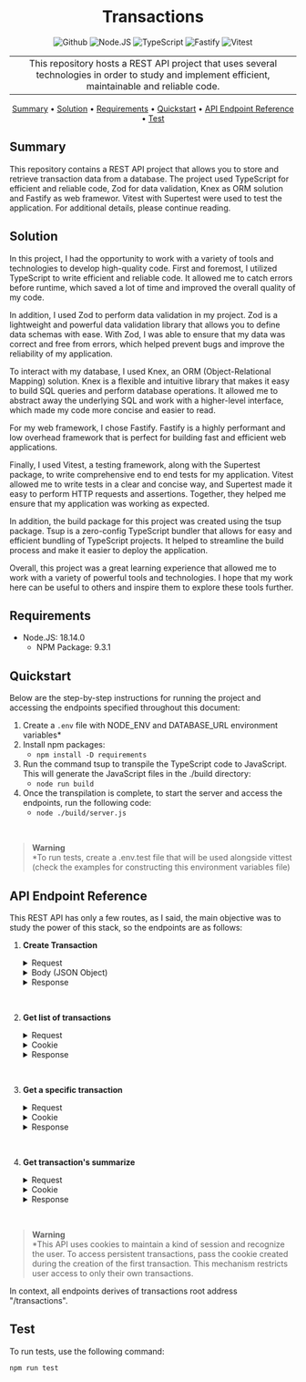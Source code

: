 <!-- markdownlint-configure-file {
  "MD013": {
    "code_blocks": false,
    "tables": false
  },
  "MD033": false,
  "MD041": false
} -->

<div align="center">

# **Transactions**

![Github][github.badge] ![Node.JS][nodejs.badge] ![TypeScript][typeScript.badge] ![Fastify][Fastify.badge] ![Vitest][Vitest.badge]

<table>
<tr>
<td align="center">
This repository hosts a REST API project that uses several technologies in order to study and implement efficient, maintainable and reliable code.
</td>
</tr>
</table>

[Summary](#summary) •
[Solution](#solution) •
[Requirements](#requirements) •
[Quickstart](#quickstart) •
[API Endpoint Reference](#api-endpoint-reference) •
[Test](#test) 

</div>

## **Summary**

This repository contains a REST API project that allows you to store and retrieve transaction data from a database. The project used TypeScript for efficient and reliable code, Zod for data validation, Knex as ORM solution and Fastify as web framewor. Vitest with Supertest were used to test the application. For additional details, please continue reading.

## **Solution**

In this project, I had the opportunity to work with a variety of tools and technologies to develop high-quality code.
First and foremost, I utilized TypeScript to write efficient and reliable code. It allowed me to catch errors before runtime, which saved a lot of time and improved the overall quality of my code.

In addition, I used Zod to perform data validation in my project. Zod is a lightweight and powerful data validation library that allows you to define data schemas with ease. With Zod, I was able to ensure that my data was correct and free from errors, which helped prevent bugs and improve the reliability of my application.

To interact with my database, I used Knex, an ORM (Object-Relational Mapping) solution. Knex is a flexible and intuitive library that makes it easy to build SQL queries and perform database operations. It allowed me to abstract away the underlying SQL and work with a higher-level interface, which made my code more concise and easier to read.

For my web framework, I chose Fastify. Fastify is a highly performant and low overhead framework that is perfect for building fast and efficient web applications.

Finally, I used Vitest, a testing framework, along with the Supertest package, to write comprehensive end to end tests for my application. Vitest allowed me to write tests in a clear and concise way, and Supertest made it easy to perform HTTP requests and assertions. Together, they helped me ensure that my application was working as expected.

In addition, the build package for this project was created using the tsup package. Tsup is a zero-config TypeScript bundler that allows for easy and efficient bundling of TypeScript projects. It helped to streamline the build process and make it easier to deploy the application.

Overall, this project was a great learning experience that allowed me to work with a variety of powerful tools and technologies. I hope that my work here can be useful to others and inspire them to explore these tools further. 

## **Requirements**

- Node.JS: 18.14.0
    - NPM Package: 9.3.1

## **Quickstart**

Below are the step-by-step instructions for running the project and accessing the endpoints specified throughout this document:

1. Create a `.env` file with NODE_ENV and DATABASE_URL environment variables*
2. Install npm packages:<br />
    + `npm install -D requirements`
3. Run the command tsup to transpile the TypeScript code to JavaScript. This will generate the JavaScript files in the ./build directory:<br />
    + `node run build`
4. Once the transpilation is complete, to start the server and access the endpoints, run the following code:<br />
    + `node ./build/server.js`

<br />

> **Warning** <br />
> *To run tests, create a .env.test file that will be used alongside vittest (check the examples for constructing this environment variables file)

## **API Endpoint Reference**

This REST API has only a few routes, as I said, the main objective was to study the power of this stack, so the endpoints are as follows:

1. **Create Transaction**

   <details>
   <summary>Request</summary>

   >
   > ``` POST /transactions ```
   >

   </details>

   <details>
   <summary>Body (JSON Object)</summary>

   > | Property | Value |
   > | :---: | ------ |
   > | title | Transaction description |
   > | amount | Amount of transaction |
   > | type | Transaction type (credit / debit) |

   Body example:
    ```javascript 
    {"title": "Example transaction", "amount": 100, "type": "credit" }  
    ```

   </details>

   <details>
   <summary>Response</summary>

   > | Code | Body | Cookie |
   > | :---: | :------:  | :------: |
   > | 201 | None | SessionId cookie|

   </details>
<br />

2. **Get list of transactions**

   <details>
   <summary>Request</summary>

   >
   > ``` GET /transactions ```
   >

   </details>

   <details>
   <summary>Cookie</summary>

    ```text
    sessionId=<sessionCode>; Path=<accepted path>; Expires=<expiration date>;
    ```

   </details>

   <details>
   <summary>Response</summary>

   > | Code | Body | Cookie |
   > | :---: | :------:  | :------: |
   > | 200 | A JSON object with a 'transactions' property that contains a list of transaction objects | SessionId cookie|

   </details>
<br />

3. **Get a specific transaction**

   <details>
   <summary>Request</summary>

   >
   > ``` GET /transactions/:id ```
   >

   Route Parameter (:id): The ID of a valid transaction (e.g., eac8e6b4-7ffa-4974-a987-a713e02bde88)

   </details>

   <details>
   <summary>Cookie</summary>

    ```text
    sessionId=<sessionCode>; Path=<accepted path>; Expires=<expiration date>;
    ```

   </details>

   <details>
   <summary>Response</summary>

   > | Code | Body | Cookie |
   > | :---: | :------:  | :------: |
   > | 200 | A JSON object with a 'transaction' property that contains only specific transaction object | SessionId cookie|

   </details>
<br />

4. **Get transaction's summarize**

   <details>
   <summary>Request</summary>

   >
   > ``` GET /transactions/summary ```
   >

   </details>

   <details>
   <summary>Cookie</summary>

    ```text
    sessionId=<sessionCode>; Path=<accepted path>; Expires=<expiration date>;
    ```

   </details>

   <details>
   <summary>Response</summary>

   > | Code | Body | Cookie |
   > | :--: | :------:  | :------: |
   > | 200  | JSON object with 'summary' property indicating total transactions created, accounting for debit/credit | SessionId cookie|

   </details>
<br />

> **Warning** <br />
*This API uses cookies to maintain a kind of session and recognize the user. To access persistent transactions, pass the cookie created during the creation of the first transaction. This mechanism restricts user access to only their own transactions.

In context, all endpoints derives of transactions root address "/transactions".

## **Test**

To run tests, use the following command:

`npm run test`

[github.badge]: https://img.shields.io/badge/GitHub-181717.svg?style=for-the-badge&logo=GitHub&logoColor=white
[nodejs.badge]: https://img.shields.io/badge/Node.js-339933.svg?style=for-the-badge&logo=nodedotjs&logoColor=white
[typeScript.badge]: https://img.shields.io/badge/TypeScript-3178C6.svg?style=for-the-badge&logo=TypeScript&logoColor=white
[Fastify.badge]: https://img.shields.io/badge/fastify-202020?style=for-the-badge&logo=fastify&logoColor=white
[Vitest.badge]: https://img.shields.io/badge/Vitest-6E9F18.svg?style=for-the-badge&logo=Vitest&logoColor=white